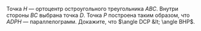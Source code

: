 Точка $H$ — ортоцентр остроугольного треугольника $ABC$. Внутри
стороны $BC$ выбрана точка $D$. Точка $P$ построена таким образом, что
$ADPH$ — параллелограмм. Докажите, что $\angle DCP &lt; \angle BHP$.
